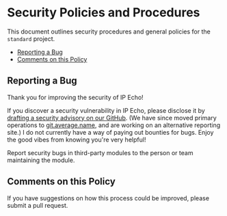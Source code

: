 # Security Policies and Procedures

This document outlines security procedures and general policies for the `standard`
project.

- [Reporting a Bug](#reporting-a-bug)
- [Comments on this Policy](#comments-on-this-policy)

## Reporting a Bug

Thank you for improving the security of IP Echo!

If you discover a security vulnerability in IP Echo, please disclose it by [drafting a security advisory on our GitHub](https://github.com/AverageHelper/ip-echo-cloudflare/security/advisories/new). (We have since moved primary operations to [git.average.name](https://git.average.name/AverageHelper/ip-echo-cloudflare), and are working on an alternative reporting site.) I do not currently have a way of paying out bounties for bugs. Enjoy the good vibes from knowing you're very helpful!

Report security bugs in third-party modules to the person or team maintaining
the module.

## Comments on this Policy

If you have suggestions on how this process could be improved, please submit a
pull request.
